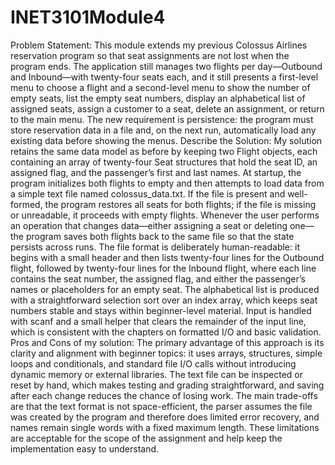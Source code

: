 # INET3101Module4

Problem Statement:
This module extends my previous Colossus Airlines reservation program so that seat assignments are not lost when the program ends. The application still manages two flights per day—Outbound and Inbound—with twenty-four seats each, and it still presents a first-level menu to choose a flight and a second-level menu to show the number of empty seats, list the empty seat numbers, display an alphabetical list of assigned seats, assign a customer to a seat, delete an assignment, or return to the main menu. The new requirement is persistence: the program must store reservation data in a file and, on the next run, automatically load any existing data before showing the menus.
Describe the Solution:
My solution retains the same data model as before by keeping two Flight objects, each containing an array of twenty-four Seat structures that hold the seat ID, an assigned flag, and the passenger’s first and last names. At startup, the program initializes both flights to empty and then attempts to load data from a simple text file named colossus_data.txt. If the file is present and well-formed, the program restores all seats for both flights; if the file is missing or unreadable, it proceeds with empty flights. Whenever the user performs an operation that changes data—either assigning a seat or deleting one—the program saves both flights back to the same file so that the state persists across runs. The file format is deliberately human-readable: it begins with a small header and then lists twenty-four lines for the Outbound flight, followed by twenty-four lines for the Inbound flight, where each line contains the seat number, the assigned flag, and either the passenger’s names or placeholders for an empty seat. The alphabetical list is produced with a straightforward selection sort over an index array, which keeps seat numbers stable and stays within beginner-level material. Input is handled with scanf and a small helper that clears the remainder of the input line, which is consistent with the chapters on formatted I/O and basic validation.
Pros and Cons of my solution:
The primary advantage of this approach is its clarity and alignment with beginner topics: it uses arrays, structures, simple loops and conditionals, and standard file I/O calls without introducing dynamic memory or external libraries. The text file can be inspected or reset by hand, which makes testing and grading straightforward, and saving after each change reduces the chance of losing work. The main trade-offs are that the text format is not space-efficient, the parser assumes the file was created by the program and therefore does limited error recovery, and names remain single words with a fixed maximum length. These limitations are acceptable for the scope of the assignment and help keep the implementation easy to understand.
